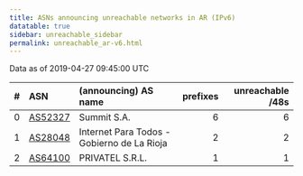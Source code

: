 ```yaml
---
title: ASNs announcing unreachable networks in AR (IPv6)
datatable: true
sidebar: unreachable_sidebar
permalink: unreachable_ar-v6.html
---
```


Data as of 2019-04-27 09:45:00 UTC


<div class="datatable-begin"></div>

|   # | ASN                                    | (announcing) AS name                       |   prefixes |   unreachable /48s |
|----:|:---------------------------------------|:-------------------------------------------|-----------:|-------------------:|
|   0 | [AS52327](unreachable_AS52327-v6.html) | Summit S.A.                                |          6 |                  6 |
|   1 | [AS28048](unreachable_AS28048-v6.html) | Internet Para Todos - Gobierno de La Rioja |          2 |                  2 |
|   2 | [AS64100](unreachable_AS64100-v6.html) | PRIVATEL S.R.L.                            |          1 |                  1 |

<div class="datatable-end"></div>